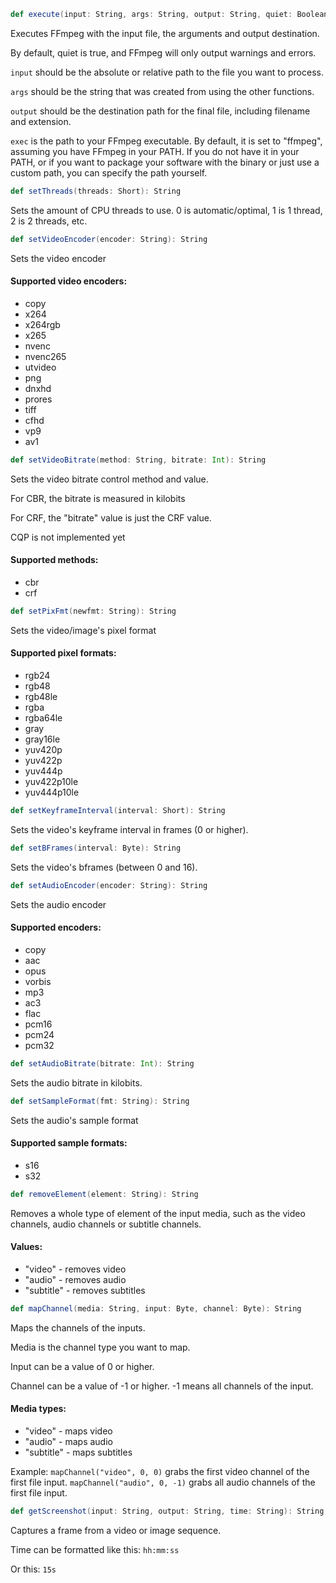 ```scala
def execute(input: String, args: String, output: String, quiet: Boolean = true, exec: String = "ffmpeg"): Int
```
Executes FFmpeg with the input file, the arguments and output destination.

By default, quiet is true, and FFmpeg will only output warnings and errors.

```input``` should be the absolute or relative path to the file you want to process.

```args``` should be the string that was created from using the other functions.

```output``` should be the destination path for the final file, including filename and extension.

```exec``` is the path to your FFmpeg executable. By default, it is set to "ffmpeg", assuming you have FFmpeg in your PATH. If you do not have it in your PATH, or if you want to package your software with the binary or just use a custom path, you can specify the path yourself.

```scala
def setThreads(threads: Short): String
```
Sets the amount of CPU threads to use. 0 is automatic/optimal, 1 is 1 thread, 2 is 2 threads, etc.

```scala
def setVideoEncoder(encoder: String): String
```
Sets the video encoder
#### Supported video encoders:
* copy
* x264
* x264rgb
* x265
* nvenc
* nvenc265
* utvideo
* png
* dnxhd
* prores
* tiff
* cfhd
* vp9
* av1

```scala
def setVideoBitrate(method: String, bitrate: Int): String
```
Sets the video bitrate control method and value.

For CBR, the bitrate is measured in kilobits

For CRF, the "bitrate" value is just the CRF value.

CQP is not implemented yet
#### Supported methods:
* cbr
* crf

```scala
def setPixFmt(newfmt: String): String
```
Sets the video/image's pixel format
#### Supported pixel formats:
* rgb24
* rgb48
* rgb48le
* rgba
* rgba64le
* gray
* gray16le
* yuv420p
* yuv422p
* yuv444p
* yuv422p10le
* yuv444p10le

```scala
def setKeyframeInterval(interval: Short): String
```
Sets the video's keyframe interval in frames (0 or higher).

```scala
def setBFrames(interval: Byte): String
```
Sets the video's bframes (between 0 and 16).

```scala
def setAudioEncoder(encoder: String): String
```
Sets the audio encoder
#### Supported encoders:
* copy
* aac
* opus
* vorbis
* mp3
* ac3
* flac
* pcm16
* pcm24
* pcm32

```scala
def setAudioBitrate(bitrate: Int): String
```
Sets the audio bitrate in kilobits.

```scala
def setSampleFormat(fmt: String): String
```
Sets the audio's sample format
#### Supported sample formats:
* s16
* s32


```scala
def removeElement(element: String): String
```
Removes a whole type of element of the input media, such as the video channels, audio channels or subtitle channels.
#### Values:
* "video" - removes video
* "audio" - removes audio
* "subtitle" - removes subtitles

```scala
def mapChannel(media: String, input: Byte, channel: Byte): String
```
Maps the channels of the inputs.

Media is the channel type you want to map.

Input can be a value of 0 or higher.

Channel can be a value of -1 or higher. -1 means all channels of the input.

#### Media types:
* "video" - maps video
* "audio" - maps audio
* "subtitle" - maps subtitles

Example: ```mapChannel("video", 0, 0)``` grabs the first video channel of the first file input. ```mapChannel("audio", 0, -1)``` grabs all audio channels of the first file input.

```scala
def getScreenshot(input: String, output: String, time: String): String
```
Captures a frame from a video or image sequence.

Time can be formatted like this: ```hh:mm:ss```

Or this: ```15s```
